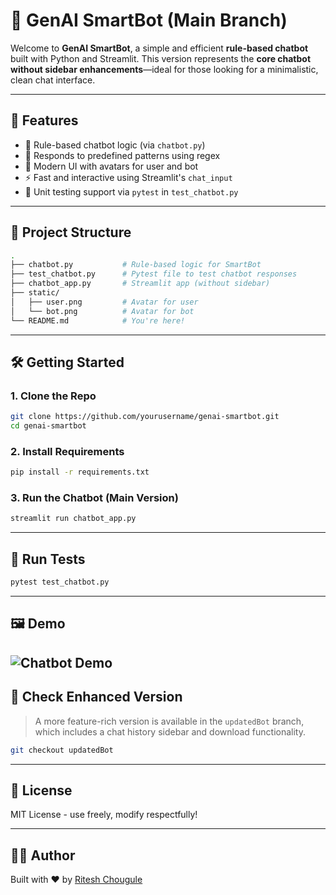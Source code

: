 # 🤖 GenAI SmartBot (Main Branch)

Welcome to **GenAI SmartBot**, a simple and efficient **rule-based chatbot** built with Python and Streamlit. This version represents the **core chatbot** **without sidebar enhancements**—ideal for those looking for a minimalistic, clean chat interface.

---

## 🚀 Features

- 🎯 Rule-based chatbot logic (via `chatbot.py`)
- 🧠 Responds to predefined patterns using regex
- 💬 Modern UI with avatars for user and bot
- ⚡ Fast and interactive using Streamlit's `chat_input`
- 🧪 Unit testing support via `pytest` in `test_chatbot.py`

---

## 📂 Project Structure

```bash
.
├── chatbot.py           # Rule-based logic for SmartBot
├── test_chatbot.py      # Pytest file to test chatbot responses
├── chatbot_app.py       # Streamlit app (without sidebar)
├── static/
│   ├── user.png         # Avatar for user
│   └── bot.png          # Avatar for bot
└── README.md            # You're here!
```

---

## 🛠️ Getting Started

### 1. Clone the Repo

```bash
git clone https://github.com/yourusername/genai-smartbot.git
cd genai-smartbot
```

### 2. Install Requirements

```bash
pip install -r requirements.txt
```

### 3. Run the Chatbot (Main Version)

```bash
streamlit run chatbot_app.py
```

---

## 🧪 Run Tests

```bash
pytest test_chatbot.py
```

---

## 🖼️ Demo
![Chatbot Demo](.static/chatbot_demo.gif)
---

## 🌱 Check Enhanced Version

> A more feature-rich version is available in the `updatedBot` branch, which includes a chat history sidebar and download functionality.

```bash
git checkout updatedBot
```

---

## 📃 License

MIT License - use freely, modify respectfully!

---

## 👨‍💻 Author

Built with ❤️ by [Ritesh Chougule](https://github.com/RiteshRC96)

